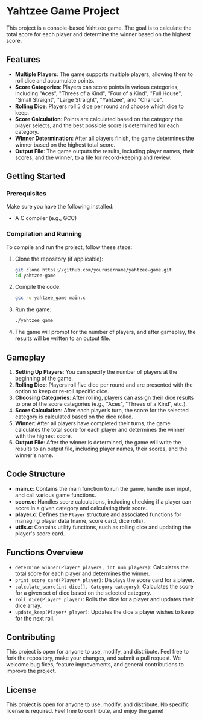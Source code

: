 # Yahtzee Game Project

This project is a console-based Yahtzee game. The goal is to calculate the total score for each player and determine the winner based on the highest score.

## Features

- **Multiple Players**: The game supports multiple players, allowing them to roll dice and accumulate points.
- **Score Categories**: Players can score points in various categories, including "Aces", "Threes of a Kind", "Four of a Kind", "Full House", "Small Straight", "Large Straight", "Yahtzee", and "Chance".
- **Rolling Dice**: Players roll 5 dice per round and choose which dice to keep.
- **Score Calculation**: Points are calculated based on the category the player selects, and the best possible score is determined for each category.
- **Winner Determination**: After all players finish, the game determines the winner based on the highest total score.
- **Output File**: The game outputs the results, including player names, their scores, and the winner, to a file for record-keeping and review.

## Getting Started

### Prerequisites

Make sure you have the following installed:
- A C compiler (e.g., GCC)

### Compilation and Running

To compile and run the project, follow these steps:

1. Clone the repository (if applicable):
    ```bash
    git clone https://github.com/yourusername/yahtzee-game.git
    cd yahtzee-game
    ```

2. Compile the code:
    ```bash
    gcc -o yahtzee_game main.c
    ```

3. Run the game:
    ```bash
    ./yahtzee_game
    ```

4. The game will prompt for the number of players, and after gameplay, the results will be written to an output file.

## Gameplay

1. **Setting Up Players**: You can specify the number of players at the beginning of the game.
2. **Rolling Dice**: Players roll five dice per round and are presented with the option to keep or re-roll specific dice.
3. **Choosing Categories**: After rolling, players can assign their dice results to one of the score categories (e.g., "Aces", "Threes of a Kind", etc.).
4. **Score Calculation**: After each player’s turn, the score for the selected category is calculated based on the dice rolled.
5. **Winner**: After all players have completed their turns, the game calculates the total score for each player and determines the winner with the highest score.
6. **Output File**: After the winner is determined, the game will write the results to an output file, including player names, their scores, and the winner's name.

## Code Structure

- **main.c**: Contains the main function to run the game, handle user input, and call various game functions.
- **score.c**: Handles score calculations, including checking if a player can score in a given category and calculating their score.
- **player.c**: Defines the `Player` structure and associated functions for managing player data (name, score card, dice rolls).
- **utils.c**: Contains utility functions, such as rolling dice and updating the player's score card.

## Functions Overview

- `determine_winner(Player* players, int num_players)`: Calculates the total score for each player and determines the winner.
- `print_score_card(Player* player)`: Displays the score card for a player.
- `calculate_score(int dice[], Category category)`: Calculates the score for a given set of dice based on the selected category.
- `roll_dice(Player* player)`: Rolls the dice for a player and updates their dice array.
- `update_keep(Player* player)`: Updates the dice a player wishes to keep for the next roll.

## Contributing

This project is open for anyone to use, modify, and distribute. Feel free to fork the repository, make your changes, and submit a pull request. We welcome bug fixes, feature improvements, and general contributions to improve the project.

## License

This project is open for anyone to use, modify, and distribute. No specific license is required. Feel free to contribute, and enjoy the game!
